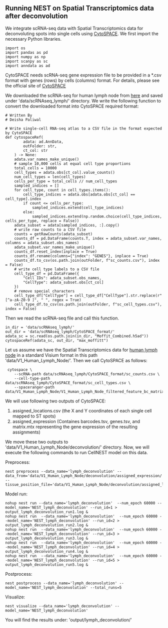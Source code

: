 ## Running NEST on Spatial Transcriptomics data after deconvolution
We integrate scRNA-seq data with Spatial Transcriptomics data for deconvoluting spots into single cells using [CytoSPACE](https://github.com/digitalcytometry/cytospace). 
We first import the necessary Python libraries.

```
import os 
import pandas as pd
import numpy as np
import scanpy as sc 
import anndata as ad 
```

CytoSPACE needs scRNA-seq gene expression file to be provided in a *.csv format with genes (rows) by cells (columns) format. 
For details, please see the official site of [CytoSPACE](https://github.com/digitalcytometry/cytospace#input-files)

We downloaded the scRNA-seq for human lymph node from [here](https://cell2location.cog.sanger.ac.uk/paper/integrated_lymphoid_organ_scrna/RegressionNBV4Torch_57covariates_73260cells_10237genes/sc.h5ad) and saved under 'data/scRNAseq_lymph/' directory. We write the following function to convert the downloaded format into CytoSPACE required format:

```
# Written By
# Deisha Paliwal

# Write single-cell RNA-seq atlas to a CSV file in the format expected by CytoSPACE 
def cytospaceRef(
        adata: ad.AnnData, 
        outFolder: str, 
        ct_col: str
    ) -> None:
    adata.var_names_make_unique()
    # sample 10,000 cells at equal cell type proportions 
    total_cells = 10000
    cell_types = adata.obs[ct_col].value_counts()
    num_cell_types = len(cell_types)
    cells_per_type = total_cells // num_cell_types
    sampled_indices = []
    for cell_type, count in cell_types.items():
        cell_type_indices = adata.obs[adata.obs[ct_col] == cell_type].index
        if count <= cells_per_type:
            sampled_indices.extend(cell_type_indices)
        else:
            sampled_indices.extend(np.random.choice(cell_type_indices, cells_per_type, replace = False))
    adata_subset = adata[sampled_indices, :].copy()
    # write raw counts to a CSV file 
    counts = getRawCounts(adata_subset)
    counts_df = pd.DataFrame(counts.T, index = adata_subset.var_names, columns = adata_subset.obs_names)
    adata_subset.var_names_make_unique()
    counts_df.reset_index(inplace = True)
    counts_df.rename(columns={"index": "GENES"}, inplace = True)
    counts_df.to_csv(os.path.join(outFolder, f"sc_counts.csv"), index = False)
    # write cell type labels to a CSV file 
    cell_type_df = pd.DataFrame({
        "Cell IDs": adata_subset.obs_names,
        "CellType": adata_subset.obs[ct_col]
    })
    # remove special characters 
    cell_type_df["CellType"] = cell_type_df["CellType"].str.replace(r"[^a-zA-Z0-9 ]", " ", regex = True)
    cell_type_df.to_csv(os.path.join(outFolder, f"sc_cell_types.csv"), index = False)
```

Then we read the scRNA-seq file and call this function.
```
in_dir = 'data/scRNAseq_lymph/'
out_dir = 'data/scRNAseq_lymph/CytoSPACE_format/'
adata_sc = sc.read(os.path.join(in_dir, "Moffit_Combined.h5ad"))
cytospaceRef(adata_sc, out_dir, "max_moffitt")
```

Let us assume we have the Spatial Transcriptomics data for [human lymph node](https://cf.10xgenomics.com/samples/spatial-exp/1.1.0/V1_Human_Lymph_Node/V1_Human_Lymph_Node_filtered_feature_bc_matrix.tar.gz) in a standard Visium format in this path 'data/V1_Human_Lymph_Node/'. 
Then we call CytoSPACE as follows:
```
 cytospace \
    --scRNA-path data/scRNAseq_lymph/CytoSPACE_format/sc_counts.csv \
    --cell-type-path data/scRNAseq_lymph/CytoSPACE_format/sc_cell_types.csv \
    --spaceranger-path data/V1_Human_Lymph_Node/V1_Human_Lymph_Node_filtered_feature_bc_matrix.tar.gz
```

We will use following two outputs of CytoSPACE:
1. assigned_locations.csv (the X and Y coordinates of each single cell mapped to ST spots)
2. assigned_expression (Containes barcodes.tsv, genes.tsv, and matrix.mtx representing the gene expression of the resulting assignments)

We move these two outputs to 'data/V1_Human_Lymph_Node/deconvolution/' directory.
Now, we will execute the following commands to run CellNEST model on this data.

Preprocess:
```
nest preprocess --data_name='lymph_deconvolution' --data_from='data/V1_Human_Lymph_Node/deconvolution/assigned_expression/' --tissue_position_file='data/V1_Human_Lymph_Node/deconvolution/assigned_locations.csv'
```

Model run: 
```
nohup nest run --data_name='lymph_deconvolution'  --num_epoch 60000 --model_name='NEST_lymph_deconvolution' --run_id=1 > output_lymph_deconvolution_run1.log &
nohup nest run  --data_name='lymph_deconvolution'  --num_epoch 60000 --model_name='NEST_lymph_deconvolution' --run_id=2 > output_lymph_deconvolution_run2.log &
nohup nest run  --data_name='lymph_deconvolution'  --num_epoch 60000 --model_name='NEST_lymph_deconvolution' --run_id=3 > output_lymph_deconvolution_run3.log &
nohup nest run  --data_name='lymph_deconvolution'  --num_epoch 60000 --model_name='NEST_lymph_deconvolution' --run_id=4 > output_lymph_deconvolution_run4.log &
nohup nest run  --data_name='lymph_deconvolution'  --num_epoch 60000 --model_name='NEST_lymph_deconvolution' --run_id=5 > output_lymph_deconvolution_run5.log &
```

Postprocess:
```
nest postprocess --data_name='lymph_deconvolution' --model_name='NEST_lymph_deconvolution' --total_runs=5 
```

Visualize:
```
nest visualize --data_name='lymph_deconvolution' --model_name='NEST_lymph_deconvolution'
```

You will find the results under: 'output/lymph_deconvolution/'
